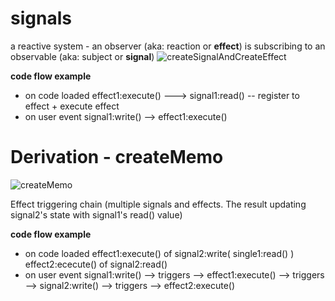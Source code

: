 # signals
a reactive system - an observer (aka: reaction or **effect**) is subscribing to an observable (aka: subject or **signal**)
![createSignalAndCreateEffect](https://github.com/dudiharush/signals/assets/13401823/95871a27-d295-44ca-8302-201a8b16125e)

**code flow example**
- on code loaded
effect1:execute() ---> signal1:read() -- register to effect + execute effect
- on user event
signal1:write() --> effect1:execute()

# Derivation - createMemo
![createMemo](https://github.com/dudiharush/signals/assets/13401823/4a8f6641-e2a3-427a-9616-d5d7d27e28b2)

Effect triggering chain (multiple signals and effects.
The result updating signal2's state with signal1's read() value)

**code flow example**
- on code loaded
effect1:execute() of signal2:write( single1:read() )
effect2:ececute() of signal2:read()
- on user event
signal1:write() --> triggers --> effect1:execute() --> triggers --> signal2:write() --> triggers --> effect2:execute()

